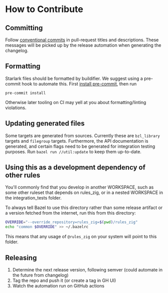 # How to Contribute

## Committing

Follow [conventional commits](https://www.conventionalcommits.org/en/v1.0.0/)
in pull-request titles and descriptions. These messages will be picked up by
the release automation when generating the changelog.

## Formatting

Starlark files should be formatted by buildifier.
We suggest using a pre-commit hook to automate this.
First [install pre-commit](https://pre-commit.com/#installation),
then run

```shell
pre-commit install
```

Otherwise later tooling on CI may yell at you about formatting/linting violations.

## Updating generated files

Some targets are generated from sources.
Currently these are `bzl_library` targets and `filegroup` targets.
Furthermore, the API documentation is generated, and certain flags need to be
generated for integration testing purposes.
Run `bazel run //util:update` to keep them up-to-date.

## Using this as a development dependency of other rules

You'll commonly find that you develop in another WORKSPACE, such as
some other ruleset that depends on rules_zig, or in a nested
WORKSPACE in the integration_tests folder.

To always tell Bazel to use this directory rather than some release
artifact or a version fetched from the internet, run this from this
directory:

```sh
OVERRIDE="--override_repository=rules_zig=$(pwd)/rules_zig"
echo "common $OVERRIDE" >> ~/.bazelrc
```

This means that any usage of `@rules_zig` on your system will point to this folder.

## Releasing

1. Determine the next release version, following semver (could automate in the future from changelog)
1. Tag the repo and push it (or create a tag in GH UI)
1. Watch the automation run on GitHub actions
